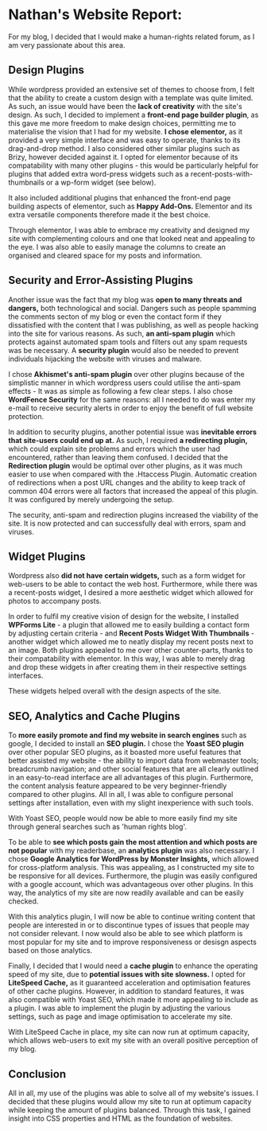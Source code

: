 # Nathan's Website Report:

For my blog, I decided that I would make a human-rights related forum, as I am very passionate about this area. 

## Design Plugins

While wordpress provided an extensive set of themes to choose from, I felt that the ability to create a custom design with a template was quite limited. As such, an issue would have been the **lack of creativity** with the site's design. 
As such, I decided to implement a **front-end page builder plugin**, as this gave me more freedom to make design choices, permitting me to materialise the vision that I had for my website. 
**I chose elementor,** as it provided a very simple interface and was easy to operate, thanks to its drag-and-drop method. I also considered other similar plugins such as Brizy, however decided against it. I opted for elementor because of its compatability with many other plugins - this would be particularly helpful for plugins that added extra word-press widgets such as a recent-posts-with-thumbnails or a wp-form widget (see below).

It also included additional plugins that enhanced the front-end page building aspects of elementor, such as **Happy Add-Ons.** Elementor and its extra versatile components therefore made it the best choice.

Through elementor, I was able to embrace my creativity and designed my site with complementing colours and one that looked neat and appealing to the eye. I was also able to easily manage the columns to create an organised and cleared space for my posts and information.

## Security and Error-Assisting Plugins

Another issue was the fact that my blog was **open to many threats and dangers,** both technological and social. Dangers such as people spamming the comments secton of my blog or even the contact form if they dissatisfied with the content that I was publishing, as well as people hacking into the site for various reasons. As such, **an anti-spam plugin** which protects against automated spam tools and filters out any spam requests was be necessary. A **security plugin** would also be needed to prevent individuals hijacking the website with viruses and malware. 

I chose **Akhismet's anti-spam plugin** over other plugins because of the simplistic manner in which wordpress users could utilise the anti-spam effects - It was as simple as following a few clear steps.
I also chose **WordFence Security** for the same reasons: all I needed to do was enter my e-mail to receive security alerts in order to enjoy the benefit of full website protection.

In addition to security plugins, another potential issue was **inevitable errors that site-users could end up at.** As such, I required **a redirecting plugin,** which could explain site problems and errors which the user had encountered, rather than leaving them confused. 
I decided that the **Redirection plugin** would be optimal over other plugins, as it was much easier to use when compared with the .Htaccess Plugin. Automatic creation of redirections when a post URL changes and the ability to keep track of common 404 errors were all factors that increased the appeal of this plugin. It was configured by merely undergoing the setup.

The security, anti-spam and redirection plugins increased the viability of the site. It is now protected and can successfully deal with errors, spam and viruses.

## Widget Plugins

Wordpress also **did not have certain widgets,** such as a form widget for web-users to be able to contact the web host. Furthermore, while there was a recent-posts widget, I desired a more aesthetic widget which allowed for photos to accompany posts.

In order to fulfil my creative vision of design for the website, I installed **WPForms Lite** - a plugin that allowed me to easily building a contact form by adjusting certain criteria - and **Recent Posts Widget With Thumbnails** - another widget which allowed me to neatly display my recent posts next to an image. Both plugins appealed to me over other counter-parts, thanks to their compatability with elementor. In this way, I was able to merely drag and drop these widgets in after creating them in their respective settings interfaces.

These widgets helped overall with the design aspects of the site.

## SEO, Analytics and Cache Plugins

To **more easily promote and find my website in search engines** such as google, I decided to install an **SEO plugin.** I chose the **Yoast SEO plugin** over other popular SEO plugins, as it boasted more useful features that better assisted my website - the ability to import data from webmaster tools; breadcrumb navigation; and other social features that are all clearly outlined in an easy-to-read interface are all advantages of this plugin. Furthermore, the content analysis feature appeared to be very beginner-friendly compared to other plugins. All in all, I was able to configure personal settings after installation, even with my slight inexperience with such tools.

With Yoast SEO, people would now be able to more easily find my site through general searches such as 'human rights blog'.

To be able to **see which posts gain the most attention and which posts are not popular** with my readerbase, an **analytics plugin** was also necessary. I chose **Google Analytics for WordPress by Monster Insights,** which allowed for cross-platform analysis. This was appealing, as I constructed my site to be responsive for all devices. Furthermore, the plugin was easily configured with a google account, which was advantageous over other plugins. In this way, the analytics of my site are now readily available and can be easily checked.

With this analytics plugin, I will now be able to continue writing content that people are interested in or to discontinue types of issues that people may not consider relevant. I now would also be able to see which platform is most popular for my site and to improve responsiveness or desisgn aspects based on those analytics. 

Finally, I decided that I would need a **cache plugin** to enhance the operating speed of my site, due to **potential issues with site slowness.** I opted for **LiteSpeed Cache,** as it guaranteed acceleration and optimisation features of other cache plugins. However, in addition to standard features, it was also compatible with Yoast SEO, which made it more appealing to include as a plugin. I was able to implement the plugin by adjusting the various settings, such as page and image optimisation to accelerate my site.

With LiteSpeed Cache in place, my site can now run at optimum capacity, which allows web-users to exit my site with an overall positive perception of my blog.

## Conclusion

All in all, my use of the plugins was able to solve all of my website's issues. I decided that these plugins would allow my site to run at optimum capacity while keeping the amount of plugins balanced. Through this task, I gained insight into CSS properties and HTML as the foundation of websites.